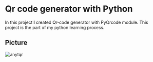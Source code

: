 # Qr code generator with Python

In this project I created Qr-code generator with PyQrcode module. This project is the part of my python learning process.

## Picture
![anytqr](https://user-images.githubusercontent.com/91020901/139383239-625ab120-3f36-4de4-8524-169dd05dde42.png)
